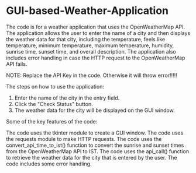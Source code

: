 # GUI-based-Weather-Application
The code is for a weather application that uses the OpenWeatherMap API. The application allows the user to enter the name of a city and then displays the weather data for that city, including the temperature, feels like temperature, minimum temperature, maximum temperature, humidity, sunrise time, sunset time, and overall description. The application also includes error handling in case the HTTP request to the OpenWeatherMap API fails.

NOTE: Replace the API Key in the code. Otherwise it will throw error!!!!!

The steps on how to use the application:

1. Enter the name of the city in the entry field.
2. Click the "Check Status" button.
3. The weather data for the city will be displayed on the GUI window.

Some of the key features of the code:

The code uses the tkinter module to create a GUI window.
The code uses the requests module to make HTTP requests.
The code uses the convert_api_time_to_ist() function to convert the sunrise and sunset times from the OpenWeatherMap API to IST.
The code uses the api_call() function to retrieve the weather data for the city that is entered by the user.
The code includes some error handling.
